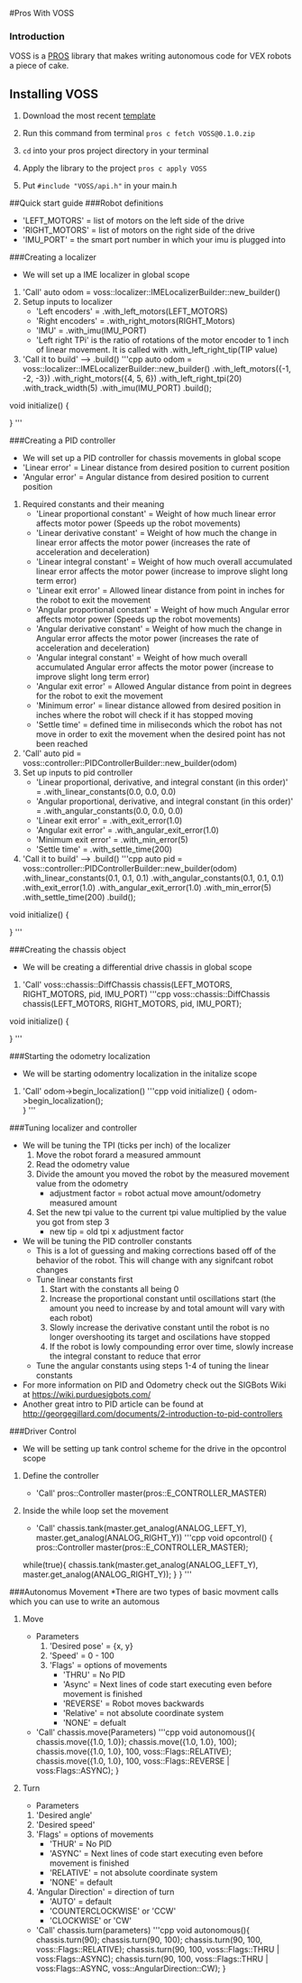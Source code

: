 #Pros With VOSS

### Introduction
VOSS is a [PROS](https://pros.cs.purdue.edu/) library that makes writing autonomous code for VEX robots a piece of cake.

## Installing VOSS
1. Download the most recent [template](https://github.com/purduesigbots/VOSS)

2. Run this command from terminal `pros c fetch VOSS@0.1.0.zip`

3.  `cd` into your pros project directory in your terminal

4. Apply the library to the project `pros c apply VOSS`

5. Put `#include "VOSS/api.h"` in your main.h

##Quick start guide
###Robot definitions
* 'LEFT_MOTORS' = list of motors on the left side of the drive
* 'RIGHT_MOTORS' = list of motors on the right side of the drive
* 'IMU_PORT' = the smart port number in which your imu is plugged into

###Creating a localizer
* We will set up a IME localizer in global scope
1. 'Call' auto odom = voss::localizer::IMELocalizerBuilder::new_builder()
2. Setup inputs to localizer
    * 'Left encoders' = .with_left_motors(LEFT_MOTORS)
    * 'Right encoders' = .with_right_motors(RIGHT_Motors)
    * 'IMU' = .with_imu(IMU_PORT)
    * 'Left right TPi' is the ratio of rotations of the motor encoder to 1 inch of linear movement. It is called with .with_left_right_tip(TIP value)
3. 'Call it to build' --> .build()
'''cpp
auto odom = voss::localizer::IMELocalizerBuilder::new_builder()
                    .with_left_motors({-1, -2, -3})
                    .with_right_motors({4, 5, 6})
                    .with_left_right_tpi(20)
                    .with_track_width(5)
                    .with_imu(IMU_PORT)
                    .build();

void initialize() {
    
}
'''

###Creating a PID controller
* We will set up a PID controller for chassis movements in global scope
* 'Linear error' = Linear distance from desired position to current position
* 'Angular error' = Angular distance from desired position to current position
1. Required constants and their meaning
    * 'Linear proportional constant' = Weight of how much linear error affects motor power (Speeds up the robot movements)
    * 'Linear derivative constant' = Weight of how much the change in linear error affects the motor power (increases the rate of acceleration and deceleration)
    * 'Linear integral constant' = Weight of how much overall accumulated linear error affects the motor power (increase to improve slight long term error)
    * 'Linear exit error' = Allowed linear distance from point in inches for the robot to exit the movement 
    * 'Angular proportional constant' = Weight of how much Angular error affects motor power (Speeds up the robot movements)
    * 'Angular derivative constant' = Weight of how much the change in Angular error affects the motor power (increases the rate of acceleration and deceleration)
    * 'Angular integral constant' = Weight of how much overall accumulated Angular error affects the motor power (increase to improve slight long term error)
    * 'Angular exit error' = Allowed Angular distance from point in degrees for the robot to exit the movement
    * 'Minimum error' = linear distance allowed from desired position in inches where the robot will check if it has stopped moving
    * 'Settle time' = defined time in miliseconds which the robot has not move in order to exit the movement when the desired point has not been reached
2. 'Call' auto pid = voss::controller::PIDControllerBuilder::new_builder(odom)
3. Set up inputs to pid controller
    * 'Linear proportional, derivative, and integral constant (in this order)' = .with_linear_constants(0.0, 0.0, 0.0)
    * 'Angular proportional, derivative, and integral constant (in this order)' = .with_angular_constants(0.0, 0.0, 0.0)
    * 'Linear exit error' = .with_exit_error(1.0)
    * 'Angular exit error' = .with_angular_exit_error(1.0)
    * 'Minimum exit error' = .with_min_error(5)
    * 'Settle time' = .with_settle_time(200)
4. 'Call it to build' --> .build()
'''cpp
auto pid = voss::controller::PIDControllerBuilder::new_builder(odom)
                   .with_linear_constants(0.1, 0.1, 0.1)
                   .with_angular_constants(0.1, 0.1, 0.1)
                   .with_exit_error(1.0)
                   .with_angular_exit_error(1.0)
                   .with_min_error(5)
                   .with_settle_time(200)
                   .build();
                
void initialize() {
    
}
'''

###Creating the chassis object
* We will be creating a differential drive chassis in global scope
1. 'Call' voss::chassis::DiffChassis chassis(LEFT_MOTORS, RIGHT_MOTORS, pid, IMU_PORT)
'''cpp
voss::chassis::DiffChassis chassis(LEFT_MOTORS, RIGHT_MOTORS, pid, IMU_PORT);

void initialize() {
    
}
'''

###Starting the odometry localization
* We will be starting odomentry localization in the initalize scope 
1. 'Call' odom->begin_localization()
'''cpp
void initialize() {
    odom->begin_localization();    
}
'''

###Tuning localizer and controller
* We will be tuning the TPI (ticks per inch) of the localizer
    1. Move the robot forard a measured ammount
    2. Read the odometry value
    3. Divide the amount you moved the robot by the measured movement value from the odometry
        * adjustment factor = robot actual move amount/odometry measured amount
    4. Set the new tpi value to the current tpi value multiplied by the value you got from step 3
        * new tip = old tpi x adjustment factor 
* We will be tuning the PID controller constants
    * This is a lot of guessing and making corrections based off of the behavior of the robot. This will change with any signifcant robot changes
    * Tune linear constants first
        1. Start with the constants all being 0
        2. Increase the proportional constant until oscillations start (the amount you need to increase by and total amount will vary with each robot)
        3. Slowly increase the derivative constant until the robot is no longer overshooting its target and oscilations have stopped
        4. If the robot is lowly compounding error over time, slowly increase the integral constant to reduce that error
    * Tune the angular constants using steps 1-4 of tuning the linear constants
* For more information on PID and Odometry check out the SIGBots Wiki at https://wiki.purduesigbots.com/
* Another great intro to PID article can be found at http://georgegillard.com/documents/2-introduction-to-pid-controllers

###Driver Control
* We will be setting up tank control scheme for the drive in the opcontrol scope
1. Define the controller
    * 'Call' pros::Controller master(pros::E_CONTROLLER_MASTER)
2. Inside the while loop set the movement
    * 'Call' chassis.tank(master.get_analog(ANALOG_LEFT_Y), master.get_analog(ANALOG_RIGHT_Y))
'''cpp
void opcontrol() {
    pros::Controller master(pros::E_CONTROLLER_MASTER);

    while(true){
        chassis.tank(master.get_analog(ANALOG_LEFT_Y), master.get_analog(ANALOG_RIGHT_Y));
    }
}
'''

###Autonomus Movement
*There are two types of basic movment calls which you can use to write an automous
1. Move
    * Parameters
        1. 'Desired pose' = {x, y}
        2. 'Speed' = 0 - 100
        3. 'Flags' = options of movements
            * 'THRU' = No PID
            * 'Async' = Next lines of code start executing even before movement is finished
            * 'REVERSE' = Robot moves backwards
            * 'Relative' = not absolute coordinate system
            * 'NONE' = defualt
    * 'Call' chassis.move(Parameters)
'''cpp
void autonomous(){
    chassis.move({1.0, 1.0});
    chassis.move({1.0, 1.0}, 100);
    chassis.move({1.0, 1.0}, 100, voss::Flags::RELATIVE);
    chassis.move({1.0, 1.0}, 100, voss::Flags::REVERSE | voss:Flags::ASYNC);
}

2. Turn
    * Parameters
    1. 'Desired angle'
    2. 'Desired speed'
    3. 'Flags' = options of movements
        * 'THUR' = No PID
        * 'ASYNC' = Next lines of code start executing even before movement is finished
        * 'RELATIVE' = not absolute coordinate system
        * 'NONE' = default
    4. 'Angular Direction' = direction of turn
        * 'AUTO' = default
        * 'COUNTERCLOCKWISE' or 'CCW'
        * 'CLOCKWISE' or 'CW'
    * 'Call' chassis.turn(parameters)
'''cpp
void autonomous(){
    chassis.turn(90);
    chassis.turn(90, 100);
    chassis.turn(90, 100, voss::Flags::RELATIVE);
    chassis.turn(90, 100, voss::Flags::THRU | voss:Flags::ASYNC);
    chassis.turn(90, 100, voss::Flags::THRU | voss:Flags::ASYNC, voss::AngularDirection::CW);
}
